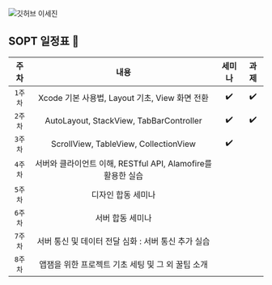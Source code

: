 ![깃허브 이세진](https://user-images.githubusercontent.com/61109660/160549915-b7aebfbf-e2bd-4298-8799-35a36fccac91.png)


## SOPT 일정표 📢
| 주차 | 내용 | 세미나 | 과제 |
|:----:|:-----:|:----:|:----:|
| `1주차` | Xcode 기본 사용법, Layout 기초, View 화면 전환 | ✔️ | ✔️ |
| `2주차` | AutoLayout, StackView, TabBarController | ✔️ | ✔️ |
| `3주차` | ScrollView, TableView, CollectionView | ✔️ |  |
| `4주차` | 서버와 클라이언트 이해, RESTful API, Alamofire를 활용한 실습 |  |  |
| `5주차` | 디자인 합동 세미나 |  |  |
| `6주차` | 서버 합동 세미나 |  |  |
| `7주차` | 서버 통신 및 데이터 전달 심화 : 서버 통신 추가 실습 |  |  |
| `8주차` | 앱잼을 위한 프로젝트 기초 세팅 및 그 외 꿀팁 소개 |  |  |
